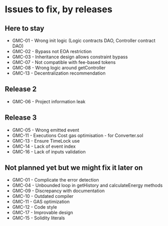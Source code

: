 # Issues to fix, by releases

## Here to stay

- GMC-01 - Wrong init logic (Logic contracts DAO, Controller contract DAO)
- GMC-02 - Bypass not EOA restriction
- GMC-03 - Inheritance design allows constraint bypass
- GMC-07 - Not compatible with fee-based tokens
- GMC-08 - Wrong logic around getController
- GMC-13 - Decentralization recommendation

## Release 2

- GMC-06 - Project information leak

## Release 3

- GMC-05 - Wrong emitted event
- GMC-11 - Executions Cost gas optimisation - for Converter.sol
- GMC-13 - Ensure TimeLock use
- GMC-14 - Lack of event index
- GMC-16 - Lack of inputs validation

## Not planned yet but we might fix it later on

- GMC-01 - Complicate the error detection
- GMC-04 - Unbounded loop in getHistory and calculateEnergy methods
- GMC-09 - Discrepancy with documentation
- GMC-10 - Outdated compiler
- GMC-11 - GAS optimization
- GMC-12 - Code style
- GMC-17 - Improvable design
- GMC-15 - Solidity literals

